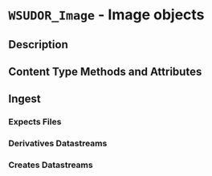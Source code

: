 # `WSUDOR_Image` - Image objects

## Description

## Content Type Methods and Attributes

## Ingest

### Expects Files

### Derivatives Datastreams

### Creates Datastreams